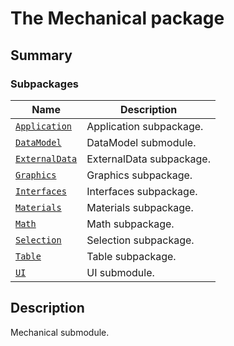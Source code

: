 # The Mechanical package

<a id="summary"></a>

## Summary

### Subpackages

| Name | Description |
|-----------------------------------------------------------------------------------------------------|---------------------------|
| [`Application`](Application/index.md#module-ansys.mechanical.stubs.Ansys.Mechanical.Application)    | Application subpackage.   |
| [`DataModel`](DataModel/index.md#module-ansys.mechanical.stubs.Ansys.Mechanical.DataModel)          | DataModel submodule.      |
| [`ExternalData`](ExternalData/index.md#module-ansys.mechanical.stubs.Ansys.Mechanical.ExternalData) | ExternalData subpackage.  |
| [`Graphics`](Graphics/index.md#module-ansys.mechanical.stubs.Ansys.Mechanical.Graphics)             | Graphics subpackage.      |
| [`Interfaces`](Interfaces/index.md#module-ansys.mechanical.stubs.Ansys.Mechanical.Interfaces)       | Interfaces subpackage.    |
| [`Materials`](Materials/index.md#module-ansys.mechanical.stubs.Ansys.Mechanical.Materials)          | Materials subpackage.     |
| [`Math`](Math/index.md#module-ansys.mechanical.stubs.Ansys.Mechanical.Math)                         | Math subpackage.          |
| [`Selection`](Selection/index.md#module-ansys.mechanical.stubs.Ansys.Mechanical.Selection)          | Selection subpackage.     |
| [`Table`](Table/index.md#module-ansys.mechanical.stubs.Ansys.Mechanical.Table)                      | Table subpackage.         |
| [`UI`](UI/index.md#module-ansys.mechanical.stubs.Ansys.Mechanical.UI)                               | UI submodule.             |

<a id="description"></a>

## Description

Mechanical submodule.

<!-- !! processed by numpydoc !! -->
